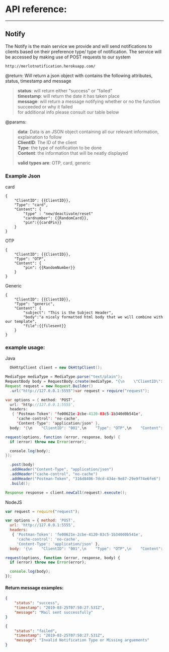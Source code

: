 # API reference:
---
## Notify
The Notify is the main service we provide and will send notifications to clients based on their preference type/ type of notification.
The service will be accessed by making use of POST requests to our system
```
http://merlotnotification.herokuapp.com/
``` 
@return: Will return a json object with contains the following attributes, status, timestamp and message
>   **status**: will return either "success" or "failed"  
>   **timestamp**: will return the date it has taken place  
>   **message**: will return a message notifying whether or no the function succeeded or why it failed   
>   for additional info please consult our table below  

@params:  
>**data**: Data is an JSON object containing all our relevant information, explaination to follow  
>**ClientID**: The ID of the client  
>**Type**: the type of notification to be done  
>**Content**: the information that will be neatly displayed  
>  
> **valid types are**: OTP, card, generic

### Example Json
card
```javasript
{
    "ClientID": {{ClientID}},
    "Type": "card",
    "Content": {
        "type" : "new/deactivate/reset"
        "cardnumber": {{RandomCard}},
        "pin":{{cardPin}}
    }
}
```
OTP
```
{
    "ClientID": {{ClientID}},
    "Type": "OTP",
    "Content": {
        "pin": {{RandomNumber}}
    }
}
```
Generic
```javasript
{
    "ClientID": {{ClientID}},
    "Type": "generic",
    "Content": {
        "subject": "This is the Subject Header",
        "body":"a nicely formatted html body that we will combine with our template",
        "file":{{filesent}}
    }
}
```

### example usage: 
Java
```java
  OkHttpClient client = new OkHttpClient();

MediaType mediaType = MediaType.parse("text/plain");
RequestBody body = RequestBody.create(mediaType, "{\n    \"ClientID\": \"001\",\n    \"Type\": \"OTP\",\n    \"Content\": {\n        \"pin\": {{RandomNumber}}\n    }\n}");
Request request = new Request.Builder()
  .url("http://127.0.0.1:5555")var request = require("request");

var options = { method: 'POST',
  url: 'http://127.0.0.1:5555',
  headers: 
   { 'Postman-Token': 'fe00621e-2cbe-4120-83c5-1b340d0b541e',
     'cache-control': 'no-cache',
     'Content-Type': 'application/json' },
  body: '{\n    "ClientID": "001",\n    "Type": "OTP",\n    "Content": {\n        "pin": {{RandomNumber}}\n    }\n}' };

request(options, function (error, response, body) {
  if (error) throw new Error(error);

  console.log(body);
});

  .post(body)
  .addHeader("Content-Type", "application/json")
  .addHeader("cache-control", "no-cache")
  .addHeader("Postman-Token", "316d8406-7dcd-434e-9e87-29e9f74e6fe6")
  .build();

Response response = client.newCall(request).execute();
```
NodeJS
```javascript
var request = require("request");

var options = { method: 'POST',
  url: 'http://127.0.0.1:5555',
  headers: 
   { 'Postman-Token': 'fe00621e-2cbe-4120-83c5-1b340d0b541e',
     'cache-control': 'no-cache',
     'Content-Type': 'application/json' },
  body: '{\n    "ClientID": "001",\n    "Type": "OTP",\n    "Content": {\n        "pin": {{RandomNumber}}\n    }\n}' };

request(options, function (error, response, body) {
  if (error) throw new Error(error);

  console.log(body);
});

```
#### Return message examples:
```JSON
{
    "status": "success",
    "timestamp": "2019-03-25T07:50:27.531Z",
    "message": "Mail sent successfully"
}
```
```JSON
{
    "status": "failed",
    "timestamp": "2019-03-25T07:50:27.531Z",
    "message": "Invalid Notification Type or Missing arguements"
}
```

